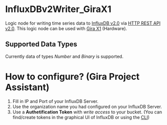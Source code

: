 # InfluxDBv2Writer_GiraX1
Logic node for writing time series data to [InfluxDB v2.0](https://docs.influxdata.com/influxdb/v2.0/) via [HTTP REST API v2.0](https://docs.influxdata.com/influxdb/v2.0/reference/api/). This logic node can be used with [Gira X1](https://www.gira.de/produkte/lichtsteuerung/lichtsteuerung-per-app/gira-x1#) (Hardware).

## Supported Data Types
Currently data of types *Number* and *Binary* is supported.

# How to configure? (Gira Project Assistant)
1. Fill in IP and Port of your InfluxDB Server.
2. Use the organization name you had configured on your InfluxDB Server.
3. Use a **Authetification Token** with *write access* to your bucket. (You can find/create tokens in the graphical UI of InfluxDB or using the [CLI](https://docs.influxdata.com/influxdb/v2.0/security/tokens/))
